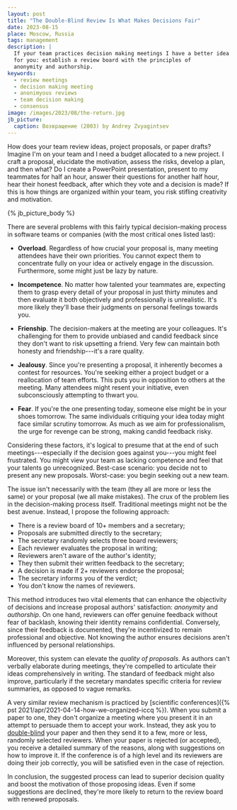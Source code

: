 ```yaml
---
layout: post
title: "The Double-Blind Review Is What Makes Decisions Fair"
date: 2023-08-15
place: Moscow, Russia
tags: management
description: |
  If your team practices decision making meetings I have a better idea
  for you: establish a review board with the principles of 
  anonymity and authorship.
keywords:
  - review meetings
  - decision making meeting
  - anonimyous reviews
  - team decision making
  - consensus
image: /images/2023/08/the-return.jpg
jb_picture:
  caption: Возвращение (2003) by Andrey Zvyagintsev
---
```


How does your team review ideas, project proposals, or paper drafts?
Imagine I'm on your team and I need a budget allocated to a new project. 
I craft a proposal, elucidate the motivation, assess the risks, develop a plan, 
and then what? Do I create a PowerPoint presentation, present to my teammates 
for half an hour, answer their questions for another half hour, hear their honest 
feedback, after which they vote and a decision is made? If this is how 
things are organized within your team, you risk stifling creativity and motivation.

<!--more-->

{% jb_picture_body %}

There are several problems with this fairly typical decision-making process 
in software teams or companies (with the most critical ones listed last):

  * **Overload**.
  Regardless of how crucial your proposal is, many meeting attendees have their own priorities. 
  You cannot expect them to concentrate fully on your idea or actively engage 
  in the discussion. Furthermore, some might just be lazy by nature.

  * **Incompetence**.
  No matter how talented your teammates are, expecting them to grasp 
  every detail of your proposal in just thirty minutes and then evaluate 
  it both objectively and professionally is unrealistic. It's more likely 
  they'll base their judgments on personal feelings towards you.

  * **Frienship**.
  The decision-makers at the meeting are your colleagues. It's challenging 
  for them to provide unbiased and candid feedback since they don't want 
  to risk upsetting a friend. Very few can maintain both 
  honesty and friendship---it's a rare quality.

  * **Jealousy**.
  Since you're presenting a proposal, it inherently becomes a contest for resources. 
  You're seeking either a project budget or a reallocation of team efforts. 
  This puts you in opposition to others at the meeting. Many attendees might 
  resent your initiative, even subconsciously attempting to thwart you.

  * **Fear**.
  If you're the one presenting today, someone else might be in your 
  shoes tomorrow. The same individuals critiquing your idea today 
  might face similar scrutiny tomorrow. As much as we aim for professionalism, 
  the urge for revenge can be strong, making candid feedback risky.

Considering these factors, it's logical to presume that at the end of such 
meetings---especially if the decision goes against you---you might feel frustrated. 
You might view your team as lacking competence and feel that your talents 
go unrecognized. Best-case scenario: you decide not to present any new proposals. 
Worst-case: you begin seeking out a new team.

The issue isn't necessarily with the team (they all are more or less the same) 
or your proposal (we all make mistakes). The crux of the problem lies in the 
decision-making process itself. Traditional meetings might not be the best avenue. 
Instead, I propose the following approach:

  * There is a review board of 10+ members and a secretary;
  * Proposals are submitted directly to the secretary;
  * The secretary randomly selects three board reviewers;
  * Each reviewer evaluates the proposal in writing;
  * Reviewers aren't aware of the author's identity;
  * They then submit their written feedback to the secretary;
  * A decision is made if 2+ reviewers endorse the proposal;
  * The secretary informs you of the verdict;
  * You don't know the names of reviewers.

This method introduces two vital elements that can enhance the objectivity 
of decisions and increase proposal authors' satisfaction: _anonymity_ and _authorship_. 
On one hand, reviewers can offer genuine feedback without fear of backlash, 
knowing their identity remains confidential. Conversely, since their feedback 
is documented, they're incentivized to remain professional and objective. 
Not knowing the author ensures decisions aren't influenced by personal relationships.

Moreover, this system can elevate the _quality of proposals_. As authors 
can't verbally elaborate during meetings, they're compelled to articulate 
their ideas comprehensively in writing. The standard of feedback might 
also improve, particularly if the secretary mandates specific criteria 
for review summaries, as opposed to vague remarks.

A very similar review mechanism is practiced by [scientific conferences]({% pst 2021/apr/2021-04-14-how-we-organized-iccq %}). 
When you submit a paper to one, they don't organize a meeting where you present it in an attempt 
to persuade them to accept your work. Instead, they ask you to 
[double-blind](https://www.journals.elsevier.com/social-science-and-medicine/policies/double-blind-peer-review-guidelines) 
your paper and then they send it to a few, more or less, randomly selected reviewers. 
When your paper is rejected (or accepted), you receive a detailed summary of the reasons, 
along with suggestions on how to improve it. If the conference is of a high level 
and its reviewers are doing their job correctly, you will be 
satisfied even in the case of rejection.

In conclusion, the suggested process can lead to superior decision 
quality and boost the motivation of those proposing ideas. Even if some suggestions 
are declined, they're more likely to return to the review board with renewed proposals.

